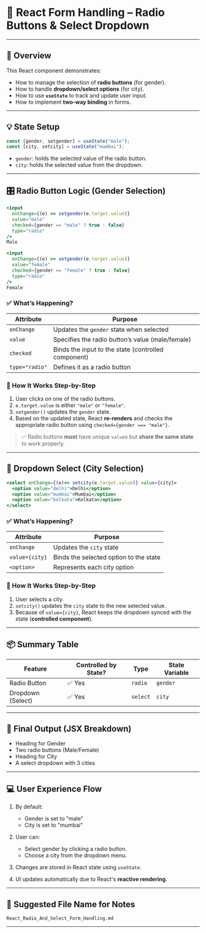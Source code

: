 
# 📘 React Form Handling – Radio Buttons & Select Dropdown

---

## 🧠 Overview

This React component demonstrates:

* How to manage the selection of **radio buttons** (for gender).
* How to handle **dropdown/select options** (for city).
* How to use **`useState`** to track and update user input.
* How to implement **two-way binding** in forms.

---

## 💡 State Setup

```jsx
const [gender, setgender] = useState("male");
const [city, setcity] = useState("mumbai");
```

* `gender`: holds the selected value of the radio button.
* `city`: holds the selected value from the dropdown.

---

## 🎛️ Radio Button Logic (Gender Selection)

```jsx
<input
  onChange={(e) => setgender(e.target.value)}
  value="male"
  checked={gender == "male" ? true : false}
  type="radio"
/>
Male

<input
  onChange={(e) => setgender(e.target.value)}
  value="female"
  checked={gender == "female" ? true : false}
  type="radio"
/>
Female
```

### ✅ What’s Happening?

| Attribute      | Purpose                                             |
| -------------- | --------------------------------------------------- |
| `onChange`     | Updates the `gender` state when selected            |
| `value`        | Specifies the radio button’s value (male/female)    |
| `checked`      | Binds the input to the state (controlled component) |
| `type="radio"` | Defines it as a radio button                        |

### 📌 How It Works Step-by-Step

1. User clicks on one of the radio buttons.
2. `e.target.value` is either `"male"` or `"female"`.
3. `setgender()` updates the `gender` state.
4. Based on the updated state, React **re-renders** and checks the appropriate radio button using `checked={gender === "male"}`.

> ✅ Radio buttons **must** have unique `value`s but **share the same state** to work properly.

---

## 🧾 Dropdown Select (City Selection)

```jsx
<select onChange={(e)=> setcity(e.target.value)} value={city}>
  <option value="delhi">Delhi</option>
  <option value="mumbai">Mumbai</option>
  <option value="kolkata">Kolkata</option>
</select>
```

### ✅ What’s Happening?

| Attribute      | Purpose                                |
| -------------- | -------------------------------------- |
| `onChange`     | Updates the `city` state               |
| `value={city}` | Binds the selected option to the state |
| `<option>`     | Represents each city option            |

### 📌 How It Works Step-by-Step

1. User selects a city.
2. `setcity()` updates the `city` state to the new selected value.
3. Because of `value={city}`, React keeps the dropdown synced with the state (**controlled component**).

---

## 📦 Summary Table

| Feature           | Controlled by State? | Type     | State Variable |
| ----------------- | -------------------- | -------- | -------------- |
| Radio Button      | ✅ Yes                | `radio`  | `gender`       |
| Dropdown (Select) | ✅ Yes                | `select` | `city`         |

---

## 🧩 Final Output (JSX Breakdown)

* Heading for Gender
* Two radio buttons (Male/Female)
* Heading for City
* A select dropdown with 3 cities

---

## 💻 User Experience Flow

1. By default:

   * Gender is set to "male"
   * City is set to "mumbai"

2. User can:

   * Select gender by clicking a radio button.
   * Choose a city from the dropdown menu.

3. Changes are stored in React state using `useState`.

4. UI updates automatically due to React's **reactive rendering**.

---

## 📄 Suggested File Name for Notes

```
React_Radio_And_Select_Form_Handling.md
```

---